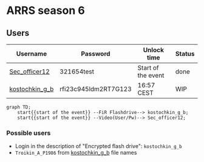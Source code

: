 # ARRS season 6

## Users
| Username | Password | Unlock time | Status |
|----------|----------|-------------|--------|
| [Sec_officer12](./Users/Sec_officer12.md) | 321654test | Start of the event | done |
| [kostochkin_g_b](./Users/kostochkin_g_b.md) | rfi23c945ldm2RT7G123 | 16:57 CEST | WIP |

```mermaid
graph TD;
    start{{start of the event}} --FiR Flashdrive--> kostochkin_g_b;
    start{{start of the event}} --Video(User/Pw)--> Sec_officer12;
```

### Possible users
- Login in the description of "Encrypted flash drive": `kostochkin_g_b`
- `Troikin_A_P1986` from [kostochkin_g_b](./Users/kostochkin_g_b.md) file names
